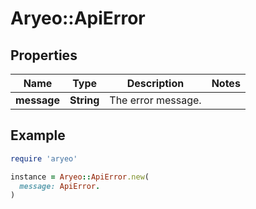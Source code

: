 # Aryeo::ApiError

## Properties

| Name | Type | Description | Notes |
| ---- | ---- | ----------- | ----- |
| **message** | **String** | The error message. |  |

## Example

```ruby
require 'aryeo'

instance = Aryeo::ApiError.new(
  message: ApiError.
)
```

